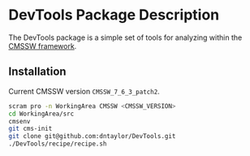 DevTools Package Description
============================

The DevTools package is a simple set of tools for analyzing within
the [CMSSW framework](https://github.com/cms-sw/cmssw).

Installation
------------

Current CMSSW version ``CMSSW_7_6_3_patch2``.

```bash
scram pro -n WorkingArea CMSSW <CMSSW_VERSION>
cd WorkingArea/src
cmsenv
git cms-init
git clone git@github.com:dntaylor/DevTools.git
./DevTools/recipe/recipe.sh
``` 
